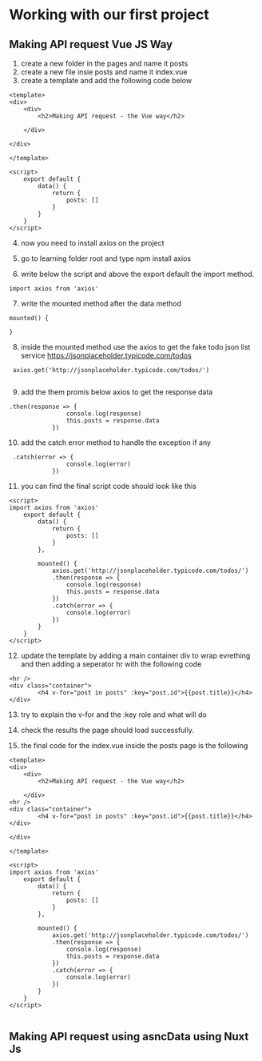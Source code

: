 # Working with our first project

## Making API request Vue JS Way
1. create a new folder in the pages and name it posts
1. create a new file insie posts and name it index.vue
1. create a template and add the following code below

```
<template>
<div>
    <div>
        <h2>Making API request - the Vue way</h2>
 
    </div>

</div>

</template>

<script>
    export default {
        data() {
            return {
                posts: []
            }
        }
    }
</script>

```

4. now you need to install axios on the project

5. go to learning folder root and type npm install axios

6. write below the script and above the export default the import method.

```
import axios from 'axios'

```

7. write the mounted method after the data method

```
mounted() {

}
```

8. inside the mounted method use the axios to get the fake todo json list service https://jsonplaceholder.typicode.com/todos

```
 axios.get('http://jsonplaceholder.typicode.com/todos/')
 
```
9. add the them promis below axios to get the response data

```
.then(response => {
                console.log(response)
                this.posts = response.data
            })

```

10. add the catch error method to handle the exception if any

```
 .catch(error => {
                console.log(error)
            })

```

11. you can find the final script code should look like this

```
<script>
import axios from 'axios'
    export default {
        data() {
            return {
                posts: []
            }
        },

        mounted() {
            axios.get('http://jsonplaceholder.typicode.com/todos/')
            .then(response => {
                console.log(response)
                this.posts = response.data
            })
            .catch(error => {
                console.log(error)
            })
        }
    }
</script>

```

12. update the template by adding a main container div to wrap evrething and then adding a seperator hr with the following code

```
<hr />
<div class="container">
        <h4 v-for="post in posts" :key="post.id">{{post.title}}</h4>
</div>

```
13. try to explain the v-for and the :key role and what will do

14. check the results the page should load successfully.

15. the final code for the index.vue inside the posts page is the following

```
<template>
<div>
    <div>
        <h2>Making API request - the Vue way</h2>
 
    </div>
<hr />
<div class="container">
        <h4 v-for="post in posts" :key="post.id">{{post.title}}</h4>
</div>

</div>

</template>

<script>
import axios from 'axios'
    export default {
        data() {
            return {
                posts: []
            }
        },

        mounted() {
            axios.get('http://jsonplaceholder.typicode.com/todos/')
            .then(response => {
                console.log(response)
                this.posts = response.data
            })
            .catch(error => {
                console.log(error)
            })
        }
    }
</script>


```


## Making API request using asncData using Nuxt Js




